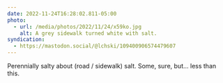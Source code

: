 ```yaml
---
date: 2022-11-24T16:28:02.811-05:00
photo:
  - url: /media/photos/2022/11/24/x59ko.jpg
    alt: A grey sidewalk turned white with salt.
syndication:
  - https://mastodon.social/@lchski/109400906574479607
---
```

Perennially salty about (road / sidewalk) salt. Some, sure, but… less than this.
